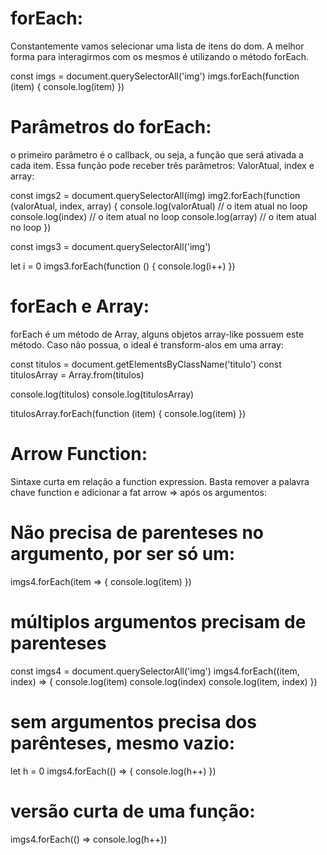 # forEach: 
Constantemente vamos selecionar uma lista de itens do dom. A melhor forma para interagirmos com os mesmos é utilizando o método forEach.

const imgs = document.querySelectorAll('img')
imgs.forEach(function (item) {
  console.log(item)
})

# Parâmetros do forEach: 

o primeiro parâmetro é o callback, ou seja, a função que será ativada a cada item. Essa função pode receber três parâmetros: ValorAtual, index e array:

const imgs2 = document.querySelectorAll(ímg)
img2.forEach(function (valorAtual, index, array) {
  console.log(valorAtual) // o item atual no loop
  console.log(index) // o item atual no loop
  console.log(array) // o item atual no loop
})

const imgs3 = document.querySelectorAll('img')

let i = 0
imgs3.forEach(function () {
  console.log(i++)
})

# forEach e Array: 
forEach é um método de Array, alguns objetos array-like possuem este método. Caso não possua, o ideal é transform-alos em uma array:

const titulos = document.getElementsByClassName('titulo')
const titulosArray = Array.from(titulos)

console.log(titulos)
console.log(titulosArray)

titulosArray.forEach(function (item) {
  console.log(item)
})

# Arrow Function: 
Sintaxe curta em relação a function expression. Basta remover a palavra chave function e adicionar a fat arrow => após os argumentos:

# Não precisa de parenteses no argumento, por ser só um:
imgs4.forEach(item => {
  console.log(item)
})

# múltiplos argumentos precisam de parenteses
const imgs4 = document.querySelectorAll('img')
imgs4.forEach((item, index) => {
  console.log(item)
  console.log(index)
  console.log(item, index)
})

# sem argumentos precisa dos parênteses, mesmo vazio:
let h = 0
imgs4.forEach(() => {
  console.log(h++)
})

# versão curta de uma função:
imgs4.forEach(() => console.log(h++))
